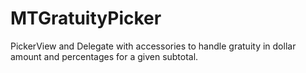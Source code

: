 # MTGratuityPicker

PickerView and Delegate with accessories to handle gratuity in dollar amount and percentages for a given subtotal.

